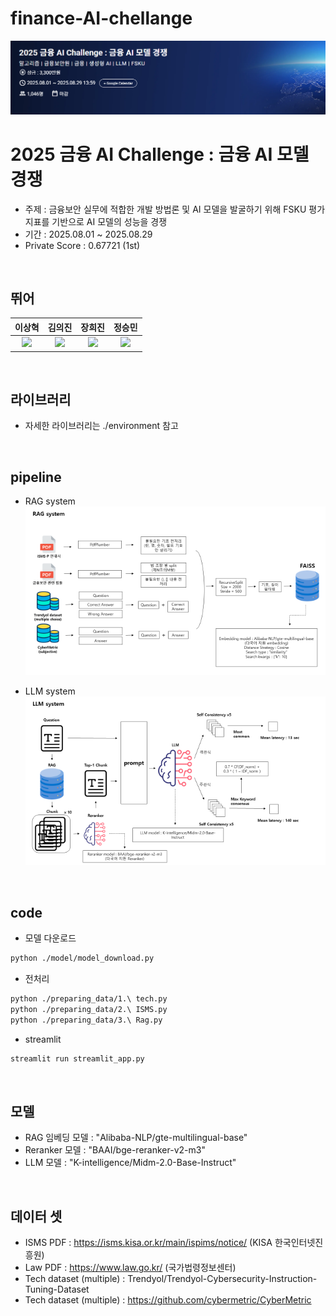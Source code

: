 # finance-AI-chellange
![panel](./asset/panel.png)

# 2025 금융 AI Challenge : 금융 AI 모델 경쟁
- 주제 : 금융보안 실무에 적합한 개발 방법론 및 AI 모델을 발굴하기 위해 FSKU 평가지표를 기반으로 AI 모델의 성능을 경쟁
- 기간 : 2025.08.01 ~ 2025.08.29
- Private Score : 0.67721 (1st)

<br />

## 뛰어

| 이상혁 | 김의진 | 장희진 | 정승민 |
| :---: | :---: | :---: | :---: |
| <img src="https://avatars.githubusercontent.com/u/110239629?v=4" width=300> | <img src="https://avatars.githubusercontent.com/u/94896197?v=4" width=300> | <img src="https://avatars.githubusercontent.com/u/105128163?v=4" width=300> | <img src="https://avatars.githubusercontent.com/u/105360496?v=4" width=300> |

<br />

## 라이브러리

- 자세한 라이브러리는 ./environment 참고

<br />

## pipeline
- RAG system
![RAG_system](./asset/RAG_system.png)

- LLM system
![LLM_system](./asset/LLM_system.png)

<br />

## code

- 모델 다운로드

```bash
python ./model/model_download.py
```

- 전처리

```bash
python ./preparing_data/1.\ tech.py
python ./preparing_data/2.\ ISMS.py
python ./preparing_data/3.\ Rag.py
```

- streamlit

```bash
streamlit run streamlit_app.py
```

<br />

## 모델
- RAG 임베딩 모델 : "Alibaba-NLP/gte-multilingual-base"
- Reranker 모델 : "BAAI/bge-reranker-v2-m3"
- LLM 모델 : "K-intelligence/Midm-2.0-Base-Instruct"

<br />

## 데이터 셋
- ISMS PDF : https://isms.kisa.or.kr/main/ispims/notice/ (KISA 한국인터넷진흥원)
- Law PDF : https://www.law.go.kr/ (국가법령정보센터)
- Tech dataset (multiple) : Trendyol/Trendyol-Cybersecurity-Instruction-Tuning-Dataset
- Tech dataset (multiple) : https://github.com/cybermetric/CyberMetric